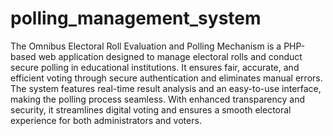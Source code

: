 # polling_management_system

The Omnibus Electoral Roll Evaluation and Polling Mechanism is a PHP-based web application designed to manage electoral rolls and conduct secure polling in educational institutions. It ensures fair, accurate, and efficient voting through secure authentication and eliminates manual errors. The system features real-time result analysis and an easy-to-use interface, making the polling process seamless. With enhanced transparency and security, it streamlines digital voting and ensures a smooth electoral experience for both administrators and voters.

